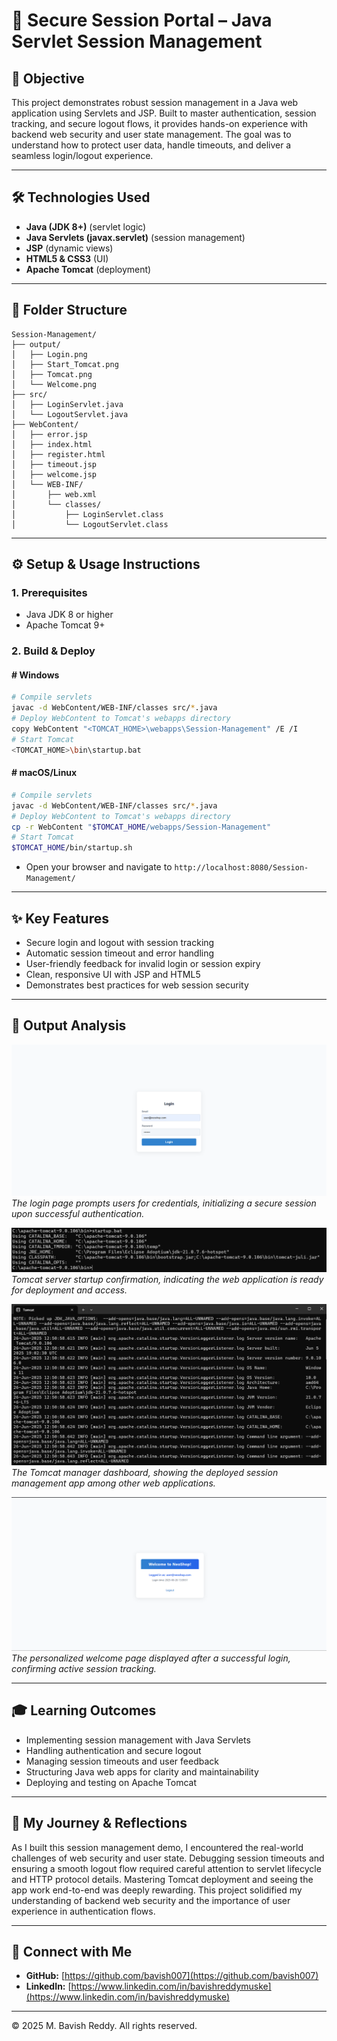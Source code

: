 # 🔐 Secure Session Portal – Java Servlet Session Management

## 📖 Objective
This project demonstrates robust session management in a Java web application using Servlets and JSP. Built to master authentication, session tracking, and secure logout flows, it provides hands-on experience with backend web security and user state management. The goal was to understand how to protect user data, handle timeouts, and deliver a seamless login/logout experience.

---

## 🛠️ Technologies Used
- **Java (JDK 8+)** (servlet logic)
- **Java Servlets (javax.servlet)** (session management)
- **JSP** (dynamic views)
- **HTML5 & CSS3** (UI)
- **Apache Tomcat** (deployment)

---

## 📂 Folder Structure
```plaintext
Session-Management/
├── output/
│   ├── Login.png
│   ├── Start_Tomcat.png
│   ├── Tomcat.png
│   └── Welcome.png
├── src/
│   ├── LoginServlet.java
│   └── LogoutServlet.java
├── WebContent/
│   ├── error.jsp
│   ├── index.html
│   ├── register.html
│   ├── timeout.jsp
│   ├── welcome.jsp
│   └── WEB-INF/
│       ├── web.xml
│       └── classes/
│           ├── LoginServlet.class
│           └── LogoutServlet.class
```

---

## ⚙️ Setup & Usage Instructions

### 1. Prerequisites
- Java JDK 8 or higher
- Apache Tomcat 9+

### 2. Build & Deploy

#### # Windows
```sh
# Compile servlets
javac -d WebContent/WEB-INF/classes src/*.java
# Deploy WebContent to Tomcat's webapps directory
copy WebContent "<TOMCAT_HOME>\webapps\Session-Management" /E /I
# Start Tomcat
<TOMCAT_HOME>\bin\startup.bat
```

#### # macOS/Linux
```sh
# Compile servlets
javac -d WebContent/WEB-INF/classes src/*.java
# Deploy WebContent to Tomcat's webapps directory
cp -r WebContent "$TOMCAT_HOME/webapps/Session-Management"
# Start Tomcat
$TOMCAT_HOME/bin/startup.sh
```

- Open your browser and navigate to `http://localhost:8080/Session-Management/`

---

## ✨ Key Features
- Secure login and logout with session tracking
- Automatic session timeout and error handling
- User-friendly feedback for invalid login or session expiry
- Clean, responsive UI with JSP and HTML5
- Demonstrates best practices for web session security

---

## 📸 Output Analysis

![Login Page](output/Login.png)
*The login page prompts users for credentials, initializing a secure session upon successful authentication.*

![Start Tomcat](output/Start_Tomcat.png)
*Tomcat server startup confirmation, indicating the web application is ready for deployment and access.*

![Tomcat Dashboard](output/Tomcat.png)
*The Tomcat manager dashboard, showing the deployed session management app among other web applications.*

![Welcome Page](output/Welcome.png)
*The personalized welcome page displayed after a successful login, confirming active session tracking.*

---

## 🎓 Learning Outcomes
- Implementing session management with Java Servlets
- Handling authentication and secure logout
- Managing session timeouts and user feedback
- Structuring Java web apps for clarity and maintainability
- Deploying and testing on Apache Tomcat

---

## 🧠 My Journey & Reflections
As I built this session management demo, I encountered the real-world challenges of web security and user state. Debugging session timeouts and ensuring a smooth logout flow required careful attention to servlet lifecycle and HTTP protocol details. Mastering Tomcat deployment and seeing the app work end-to-end was deeply rewarding. This project solidified my understanding of backend web security and the importance of user experience in authentication flows.

---

## 🔗 Connect with Me
- **GitHub:** [https://github.com/bavish007](https://github.com/bavish007)
- **LinkedIn:** [https://www.linkedin.com/in/bavishreddymuske](https://www.linkedin.com/in/bavishreddymuske)

---

© 2025 M. Bavish Reddy. All rights reserved. 